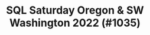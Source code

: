 ---
layout: event
title: "SQL Saturday Oregon & SW Washington 2022 (#1035)"
subtitle: ""
tags: ["Portland", "Oregon", "USA", "physical", "2022", "North America"]
thumb: /assets/img/logos/Just_icon_Color_small.png
comments: false
data: SQLSat1035
callforspeakersenddate: 1 Sep 2022
---